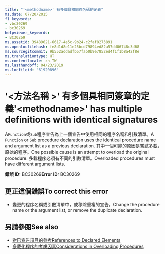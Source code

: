 ```yaml
---
title: "'<methodname>' 有多個具相同簽名碼的定義"
ms.date: 07/20/2015
f1_keywords:
- vbc30269
- bc30269
helpviewer_keywords:
- BC30269
ms.assetid: 39489621-6617-4e5c-9b24-c2faf8273891
ms.openlocfilehash: fe8d1d8e11e25bcd79894ed82a57dd06748c3d68
ms.sourcegitcommit: 9b552addadfb57fab0b9e7852ed4f1f1b8a42f8e
ms.translationtype: HT
ms.contentlocale: zh-TW
ms.lasthandoff: 04/23/2019
ms.locfileid: "61920896"
---
```

# <a name="methodname-has-multiple-definitions-with-identical-signatures"></a><span data-ttu-id="33b02-102">'\<方法名稱 >' 有多個具相同簽章的定義</span><span class="sxs-lookup"><span data-stu-id="33b02-102">'\<methodname>' has multiple definitions with identical signatures</span></span>
<span data-ttu-id="33b02-103">A`Function`或`Sub`程序宣告為上一個宣告中使用相同的程序名稱和引數清單。</span><span class="sxs-lookup"><span data-stu-id="33b02-103">A `Function` or `Sub` procedure declaration uses the identical procedure name and argument list as a previous declaration.</span></span> <span data-ttu-id="33b02-104">其中一個可能的原因是嘗試多載，原始的程序。</span><span class="sxs-lookup"><span data-stu-id="33b02-104">One possible cause is an attempt to overload the original procedure.</span></span> <span data-ttu-id="33b02-105">多載程序必須有不同的引數清單。</span><span class="sxs-lookup"><span data-stu-id="33b02-105">Overloaded procedures must have different argument lists.</span></span>  
  
 <span data-ttu-id="33b02-106">**錯誤 ID:** BC30269</span><span class="sxs-lookup"><span data-stu-id="33b02-106">**Error ID:** BC30269</span></span>  
  
## <a name="to-correct-this-error"></a><span data-ttu-id="33b02-107">更正這個錯誤</span><span class="sxs-lookup"><span data-stu-id="33b02-107">To correct this error</span></span>  
  
- <span data-ttu-id="33b02-108">變更的程序名稱或引數清單中，或移除重複的宣告。</span><span class="sxs-lookup"><span data-stu-id="33b02-108">Change the procedure name or the argument list, or remove the duplicate declaration.</span></span>  
  
## <a name="see-also"></a><span data-ttu-id="33b02-109">另請參閱</span><span class="sxs-lookup"><span data-stu-id="33b02-109">See also</span></span>

- [<span data-ttu-id="33b02-110">對已宣告項目的參考</span><span class="sxs-lookup"><span data-stu-id="33b02-110">References to Declared Elements</span></span>](../../../visual-basic/programming-guide/language-features/declared-elements/references-to-declared-elements.md)
- [<span data-ttu-id="33b02-111">多載化程序的考慮因素</span><span class="sxs-lookup"><span data-stu-id="33b02-111">Considerations in Overloading Procedures</span></span>](../../../visual-basic/programming-guide/language-features/procedures/considerations-in-overloading-procedures.md)
